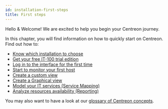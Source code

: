 ```yaml
---
id: installation-first-steps
title: First steps
---
```


Hello & Welcome! We are excited to help you begin your Centreon journey.

In this chapter, you will find information on how to quickly start on Centreon. Find out how to:

* [Know which installation to choose](which-install.md)
* [Get your free IT-100 trial edition](it100.md)
* [Log in to the interface for the first time](interface.md)
* [Start to monitor your first host](first-supervision.md)
* [Create a custom view](create-custom-view.md)
* [Create a Graphical view](create-graphical-view.md)
* [Model your IT services (Service Mapping)](model-it-services.md)
* [Analyze resources availability (Reporting)](analyze-resources-availability.md)

You may also want to have a look at our [glossary of Centreon concepts](../resources/glossary.md).
